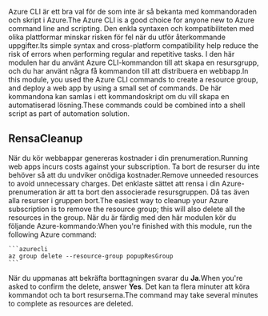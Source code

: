 <span data-ttu-id="74906-101">Azure CLI är ett bra val för de som inte är så bekanta med kommandoraden och skript i Azure.</span><span class="sxs-lookup"><span data-stu-id="74906-101">The Azure CLI is a good choice for anyone new to Azure command line and scripting.</span></span> <span data-ttu-id="74906-102">Den enkla syntaxen och kompatibiliteten med olika plattformar minskar risken för fel när du utför återkommande uppgifter.</span><span class="sxs-lookup"><span data-stu-id="74906-102">Its simple syntax and cross-platform compatibility help reduce the risk of errors when performing regular and repetitive tasks.</span></span> <span data-ttu-id="74906-103">I den här modulen har du använt Azure CLI-kommandon till att skapa en resursgrupp, och du har använt några få kommandon till att distribuera en webbapp.</span><span class="sxs-lookup"><span data-stu-id="74906-103">In this module, you used the Azure CLI commands to create a resource group, and deploy a web app by using a small set of commands.</span></span> <span data-ttu-id="74906-104">De här kommandona kan samlas i ett kommandoskript om du vill skapa en automatiserad lösning.</span><span class="sxs-lookup"><span data-stu-id="74906-104">These commands could be combined into a shell script as part of automation solution.</span></span> 

## <a name="cleanup"></a><span data-ttu-id="74906-105">Rensa</span><span class="sxs-lookup"><span data-stu-id="74906-105">Cleanup</span></span>

<span data-ttu-id="74906-106">När du kör webbappar genereras kostnader i din prenumeration.</span><span class="sxs-lookup"><span data-stu-id="74906-106">Running web apps incurs costs against your subscription.</span></span> <span data-ttu-id="74906-107">Ta bort de resurser du inte behöver så att du undviker onödiga kostnader.</span><span class="sxs-lookup"><span data-stu-id="74906-107">Remove unneeded resources to avoid unnecessary charges.</span></span> <span data-ttu-id="74906-108">Det enklaste sättet att rensa i din Azure-prenumeration är att ta bort den associerade resursgruppen. Då tas även alla resurser i gruppen bort.</span><span class="sxs-lookup"><span data-stu-id="74906-108">The easiest way to cleanup your Azure subscription is to remove the resource group; this will also delete all the resources in the group.</span></span> <span data-ttu-id="74906-109">När du är färdig med den här modulen kör du följande Azure-kommando:</span><span class="sxs-lookup"><span data-stu-id="74906-109">When you're finished with this module, run the following Azure command:</span></span>

    ```azurecli
    az group delete --resource-group popupResGroup
    ```

<span data-ttu-id="74906-110">När du uppmanas att bekräfta borttagningen svarar du **Ja**.</span><span class="sxs-lookup"><span data-stu-id="74906-110">When you're asked to confirm the delete, answer **Yes**.</span></span> <span data-ttu-id="74906-111">Det kan ta flera minuter att köra kommandot och ta bort resurserna.</span><span class="sxs-lookup"><span data-stu-id="74906-111">The command may take several minutes to complete as resources are deleted.</span></span> 